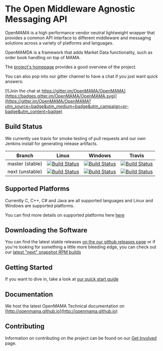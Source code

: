 The Open Middleware Agnostic Messaging API
================================================================================

OpenMAMA is a high performance vendor neutral lightweight wrapper that provides a common API interface
to different middleware and messaging solutions across a variety of platforms and languages.

OpenMAMDA is a framework that adds Market Data functionality, such as order book handling on top of MAMA.

The [project's homepage](http://www.openmama.org) provides a good overview of the project.

You can also pop into our gitter channel to have a chat if you just want quick answers:

[![Join the chat at https://gitter.im/OpenMAMA/OpenMAMA](https://badges.gitter.im/OpenMAMA/OpenMAMA.svg)](https://gitter.im/OpenMAMA/OpenMAMA?utm_source=badge&utm_medium=badge&utm_campaign=pr-badge&utm_content=badge)

Build Status
--------------------------------------------------------------------------------

We currently use travis for smoke testing of pull requests and our own Jenkins install for generating release artifacts.

| Branch          | Linux         | Windows       | Travis        |
|-----------------|---------------|---------------|---------------|
| master (stable) |[![Build Status](http://ci.openmama.org:8080/job/OpenMAMA_Stable_Linux/badge/icon)](http://ci.openmama.org:8080/job/OpenMAMA_Stable_Linux/)|[![Build Status](http://ci.openmama.org:8080/job/OpenMAMA_Stable_Windows/badge/icon)](http://ci.openmama.org:8080/job/OpenMAMA_Stable_Windows/)|[![Build Status](https://travis-ci.org/OpenMAMA/OpenMAMA.svg?branch=master)](https://travis-ci.org/OpenMAMA/OpenMAMA)|
| next (unstable) |[![Build Status](http://ci.openmama.org:8080/job/OpenMAMA_Snapshot_Linux/badge/icon)](http://ci.openmama.org:8080/job/OpenMAMA_Snapshot_Linux/)|[![Build Status](http://ci.openmama.org:8080/job/OpenMAMA_Snapshot_Windows/badge/icon)](http://ci.openmama.org:8080/job/OpenMAMA_Snapshot_Windows/)|[![Build Status](https://travis-ci.org/OpenMAMA/OpenMAMA.svg?branch=next)](https://travis-ci.org/OpenMAMA/OpenMAMA)|

Supported Platforms
--------------------------------------------------------------------------------
Currently C, C++, C# and Java are all supported languages and Linux and Windows are supported platforms.

You can find more details on supported platforms here [here](https://github.com/OpenMAMA/OpenMAMA/wiki/Platforms)

Downloading the Software
--------------------------------------------------------------------------------
You can find the latest stable releases [on the our github releases page](https://github.com/OpenMAMA/OpenMAMA/releases)
or if you're looking for something a little more bleeding edge, you can check out our
[latest "next" snapshot RPM builds](http://ci.openmama.org:8080/job/OpenMAMA_Snapshot_RPM/lastSuccessfulBuild/artifact/release_scripts/release/)

Getting Started
--------------------------------------------------------------------------------
If you want to dive in, take a look at [our quick start guide](https://github.com/OpenMAMA/OpenMAMA/wiki/Quick-Start-Guide)

Documentation
--------------------------------------------------------------------------------
We host the latest OpenMAMA Technical documentation on [http://openmama.github.io](http://openmama.github.io)

Contributing
--------------------------------------------------------------------------------
Information on contributing on the project can be found on our [Get Involved](http://www.openmama.org/get-involved) page.

